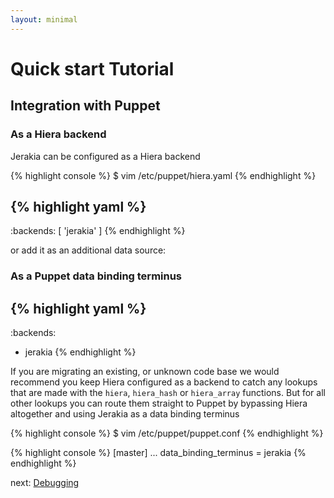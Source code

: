 ```yaml
---
layout: minimal
---
```


# Quick start Tutorial

## Integration with Puppet

### As a Hiera backend

Jerakia can be configured as a Hiera backend

{% highlight console %}
$ vim /etc/puppet/hiera.yaml
{% endhighlight %}

{% highlight yaml %}
---
:backends: [ 'jerakia' ]
{% endhighlight %}

or add it as an additional data source:

### As a Puppet data binding terminus
{% highlight yaml %}
---
:backends:
  - jerakia
{% endhighlight %}

If you are migrating an existing, or unknown code base we would recommend you keep Hiera configured as a backend to catch any lookups that are made with the `hiera`, `hiera_hash` or `hiera_array` functions.  But for all other lookups you can route them straight to Puppet by bypassing Hiera altogether and using Jerakia as a data binding terminus



{% highlight console %}
$ vim /etc/puppet/puppet.conf
{% endhighlight %}

{% highlight console %}
[master]
  ...
  data_binding_terminus = jerakia
{% endhighlight %}

next: [Debugging](/tutorial/debug)
